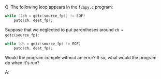 Q: The following loop appears in the `fcopy.c` program:

```c
while ((ch = getc(source_fp)) != EOF)
    putc(ch, dest_fp);
```

Suppose that we neglected to put parentheses around `ch = getc(source_fp)`:

```c
while (ch = getc(source_fp) != EOF)
    putc(ch, dest_fp);
```

Would the program compile without an error? If so, what would the program do
when it's run?

A:
